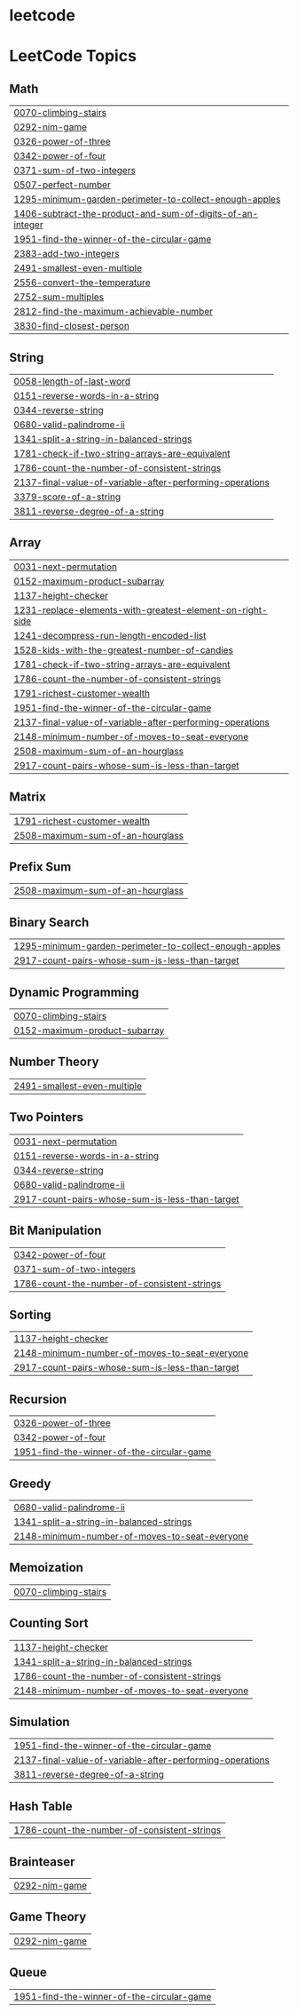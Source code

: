 # leetcode
<!---LeetCode Topics Start-->
# LeetCode Topics
## Math
|  |
| ------- |
| [0070-climbing-stairs](https://github.com/Siyabojewar/leetcode/tree/master/0070-climbing-stairs) |
| [0292-nim-game](https://github.com/Siyabojewar/leetcode/tree/master/0292-nim-game) |
| [0326-power-of-three](https://github.com/Siyabojewar/leetcode/tree/master/0326-power-of-three) |
| [0342-power-of-four](https://github.com/Siyabojewar/leetcode/tree/master/0342-power-of-four) |
| [0371-sum-of-two-integers](https://github.com/Siyabojewar/leetcode/tree/master/0371-sum-of-two-integers) |
| [0507-perfect-number](https://github.com/Siyabojewar/leetcode/tree/master/0507-perfect-number) |
| [1295-minimum-garden-perimeter-to-collect-enough-apples](https://github.com/Siyabojewar/leetcode/tree/master/1295-minimum-garden-perimeter-to-collect-enough-apples) |
| [1406-subtract-the-product-and-sum-of-digits-of-an-integer](https://github.com/Siyabojewar/leetcode/tree/master/1406-subtract-the-product-and-sum-of-digits-of-an-integer) |
| [1951-find-the-winner-of-the-circular-game](https://github.com/Siyabojewar/leetcode/tree/master/1951-find-the-winner-of-the-circular-game) |
| [2383-add-two-integers](https://github.com/Siyabojewar/leetcode/tree/master/2383-add-two-integers) |
| [2491-smallest-even-multiple](https://github.com/Siyabojewar/leetcode/tree/master/2491-smallest-even-multiple) |
| [2556-convert-the-temperature](https://github.com/Siyabojewar/leetcode/tree/master/2556-convert-the-temperature) |
| [2752-sum-multiples](https://github.com/Siyabojewar/leetcode/tree/master/2752-sum-multiples) |
| [2812-find-the-maximum-achievable-number](https://github.com/Siyabojewar/leetcode/tree/master/2812-find-the-maximum-achievable-number) |
| [3830-find-closest-person](https://github.com/Siyabojewar/leetcode/tree/master/3830-find-closest-person) |
## String
|  |
| ------- |
| [0058-length-of-last-word](https://github.com/Siyabojewar/leetcode/tree/master/0058-length-of-last-word) |
| [0151-reverse-words-in-a-string](https://github.com/Siyabojewar/leetcode/tree/master/0151-reverse-words-in-a-string) |
| [0344-reverse-string](https://github.com/Siyabojewar/leetcode/tree/master/0344-reverse-string) |
| [0680-valid-palindrome-ii](https://github.com/Siyabojewar/leetcode/tree/master/0680-valid-palindrome-ii) |
| [1341-split-a-string-in-balanced-strings](https://github.com/Siyabojewar/leetcode/tree/master/1341-split-a-string-in-balanced-strings) |
| [1781-check-if-two-string-arrays-are-equivalent](https://github.com/Siyabojewar/leetcode/tree/master/1781-check-if-two-string-arrays-are-equivalent) |
| [1786-count-the-number-of-consistent-strings](https://github.com/Siyabojewar/leetcode/tree/master/1786-count-the-number-of-consistent-strings) |
| [2137-final-value-of-variable-after-performing-operations](https://github.com/Siyabojewar/leetcode/tree/master/2137-final-value-of-variable-after-performing-operations) |
| [3379-score-of-a-string](https://github.com/Siyabojewar/leetcode/tree/master/3379-score-of-a-string) |
| [3811-reverse-degree-of-a-string](https://github.com/Siyabojewar/leetcode/tree/master/3811-reverse-degree-of-a-string) |
## Array
|  |
| ------- |
| [0031-next-permutation](https://github.com/Siyabojewar/leetcode/tree/master/0031-next-permutation) |
| [0152-maximum-product-subarray](https://github.com/Siyabojewar/leetcode/tree/master/0152-maximum-product-subarray) |
| [1137-height-checker](https://github.com/Siyabojewar/leetcode/tree/master/1137-height-checker) |
| [1231-replace-elements-with-greatest-element-on-right-side](https://github.com/Siyabojewar/leetcode/tree/master/1231-replace-elements-with-greatest-element-on-right-side) |
| [1241-decompress-run-length-encoded-list](https://github.com/Siyabojewar/leetcode/tree/master/1241-decompress-run-length-encoded-list) |
| [1528-kids-with-the-greatest-number-of-candies](https://github.com/Siyabojewar/leetcode/tree/master/1528-kids-with-the-greatest-number-of-candies) |
| [1781-check-if-two-string-arrays-are-equivalent](https://github.com/Siyabojewar/leetcode/tree/master/1781-check-if-two-string-arrays-are-equivalent) |
| [1786-count-the-number-of-consistent-strings](https://github.com/Siyabojewar/leetcode/tree/master/1786-count-the-number-of-consistent-strings) |
| [1791-richest-customer-wealth](https://github.com/Siyabojewar/leetcode/tree/master/1791-richest-customer-wealth) |
| [1951-find-the-winner-of-the-circular-game](https://github.com/Siyabojewar/leetcode/tree/master/1951-find-the-winner-of-the-circular-game) |
| [2137-final-value-of-variable-after-performing-operations](https://github.com/Siyabojewar/leetcode/tree/master/2137-final-value-of-variable-after-performing-operations) |
| [2148-minimum-number-of-moves-to-seat-everyone](https://github.com/Siyabojewar/leetcode/tree/master/2148-minimum-number-of-moves-to-seat-everyone) |
| [2508-maximum-sum-of-an-hourglass](https://github.com/Siyabojewar/leetcode/tree/master/2508-maximum-sum-of-an-hourglass) |
| [2917-count-pairs-whose-sum-is-less-than-target](https://github.com/Siyabojewar/leetcode/tree/master/2917-count-pairs-whose-sum-is-less-than-target) |
## Matrix
|  |
| ------- |
| [1791-richest-customer-wealth](https://github.com/Siyabojewar/leetcode/tree/master/1791-richest-customer-wealth) |
| [2508-maximum-sum-of-an-hourglass](https://github.com/Siyabojewar/leetcode/tree/master/2508-maximum-sum-of-an-hourglass) |
## Prefix Sum
|  |
| ------- |
| [2508-maximum-sum-of-an-hourglass](https://github.com/Siyabojewar/leetcode/tree/master/2508-maximum-sum-of-an-hourglass) |
## Binary Search
|  |
| ------- |
| [1295-minimum-garden-perimeter-to-collect-enough-apples](https://github.com/Siyabojewar/leetcode/tree/master/1295-minimum-garden-perimeter-to-collect-enough-apples) |
| [2917-count-pairs-whose-sum-is-less-than-target](https://github.com/Siyabojewar/leetcode/tree/master/2917-count-pairs-whose-sum-is-less-than-target) |
## Dynamic Programming
|  |
| ------- |
| [0070-climbing-stairs](https://github.com/Siyabojewar/leetcode/tree/master/0070-climbing-stairs) |
| [0152-maximum-product-subarray](https://github.com/Siyabojewar/leetcode/tree/master/0152-maximum-product-subarray) |
## Number Theory
|  |
| ------- |
| [2491-smallest-even-multiple](https://github.com/Siyabojewar/leetcode/tree/master/2491-smallest-even-multiple) |
## Two Pointers
|  |
| ------- |
| [0031-next-permutation](https://github.com/Siyabojewar/leetcode/tree/master/0031-next-permutation) |
| [0151-reverse-words-in-a-string](https://github.com/Siyabojewar/leetcode/tree/master/0151-reverse-words-in-a-string) |
| [0344-reverse-string](https://github.com/Siyabojewar/leetcode/tree/master/0344-reverse-string) |
| [0680-valid-palindrome-ii](https://github.com/Siyabojewar/leetcode/tree/master/0680-valid-palindrome-ii) |
| [2917-count-pairs-whose-sum-is-less-than-target](https://github.com/Siyabojewar/leetcode/tree/master/2917-count-pairs-whose-sum-is-less-than-target) |
## Bit Manipulation
|  |
| ------- |
| [0342-power-of-four](https://github.com/Siyabojewar/leetcode/tree/master/0342-power-of-four) |
| [0371-sum-of-two-integers](https://github.com/Siyabojewar/leetcode/tree/master/0371-sum-of-two-integers) |
| [1786-count-the-number-of-consistent-strings](https://github.com/Siyabojewar/leetcode/tree/master/1786-count-the-number-of-consistent-strings) |
## Sorting
|  |
| ------- |
| [1137-height-checker](https://github.com/Siyabojewar/leetcode/tree/master/1137-height-checker) |
| [2148-minimum-number-of-moves-to-seat-everyone](https://github.com/Siyabojewar/leetcode/tree/master/2148-minimum-number-of-moves-to-seat-everyone) |
| [2917-count-pairs-whose-sum-is-less-than-target](https://github.com/Siyabojewar/leetcode/tree/master/2917-count-pairs-whose-sum-is-less-than-target) |
## Recursion
|  |
| ------- |
| [0326-power-of-three](https://github.com/Siyabojewar/leetcode/tree/master/0326-power-of-three) |
| [0342-power-of-four](https://github.com/Siyabojewar/leetcode/tree/master/0342-power-of-four) |
| [1951-find-the-winner-of-the-circular-game](https://github.com/Siyabojewar/leetcode/tree/master/1951-find-the-winner-of-the-circular-game) |
## Greedy
|  |
| ------- |
| [0680-valid-palindrome-ii](https://github.com/Siyabojewar/leetcode/tree/master/0680-valid-palindrome-ii) |
| [1341-split-a-string-in-balanced-strings](https://github.com/Siyabojewar/leetcode/tree/master/1341-split-a-string-in-balanced-strings) |
| [2148-minimum-number-of-moves-to-seat-everyone](https://github.com/Siyabojewar/leetcode/tree/master/2148-minimum-number-of-moves-to-seat-everyone) |
## Memoization
|  |
| ------- |
| [0070-climbing-stairs](https://github.com/Siyabojewar/leetcode/tree/master/0070-climbing-stairs) |
## Counting Sort
|  |
| ------- |
| [1137-height-checker](https://github.com/Siyabojewar/leetcode/tree/master/1137-height-checker) |
| [1341-split-a-string-in-balanced-strings](https://github.com/Siyabojewar/leetcode/tree/master/1341-split-a-string-in-balanced-strings) |
| [1786-count-the-number-of-consistent-strings](https://github.com/Siyabojewar/leetcode/tree/master/1786-count-the-number-of-consistent-strings) |
| [2148-minimum-number-of-moves-to-seat-everyone](https://github.com/Siyabojewar/leetcode/tree/master/2148-minimum-number-of-moves-to-seat-everyone) |
## Simulation
|  |
| ------- |
| [1951-find-the-winner-of-the-circular-game](https://github.com/Siyabojewar/leetcode/tree/master/1951-find-the-winner-of-the-circular-game) |
| [2137-final-value-of-variable-after-performing-operations](https://github.com/Siyabojewar/leetcode/tree/master/2137-final-value-of-variable-after-performing-operations) |
| [3811-reverse-degree-of-a-string](https://github.com/Siyabojewar/leetcode/tree/master/3811-reverse-degree-of-a-string) |
## Hash Table
|  |
| ------- |
| [1786-count-the-number-of-consistent-strings](https://github.com/Siyabojewar/leetcode/tree/master/1786-count-the-number-of-consistent-strings) |
## Brainteaser
|  |
| ------- |
| [0292-nim-game](https://github.com/Siyabojewar/leetcode/tree/master/0292-nim-game) |
## Game Theory
|  |
| ------- |
| [0292-nim-game](https://github.com/Siyabojewar/leetcode/tree/master/0292-nim-game) |
## Queue
|  |
| ------- |
| [1951-find-the-winner-of-the-circular-game](https://github.com/Siyabojewar/leetcode/tree/master/1951-find-the-winner-of-the-circular-game) |
<!---LeetCode Topics End-->